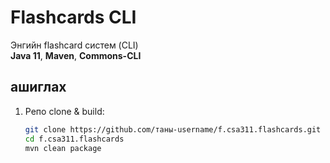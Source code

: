 # Flashcards CLI

Энгийн flashcard систем (CLI)  
**Java 11**, **Maven**, **Commons-CLI**

## ашиглах

1. Репо clone & build:
   ```bash
   git clone https://github.com/таны-username/f.csa311.flashcards.git
   cd f.csa311.flashcards
   mvn clean package
